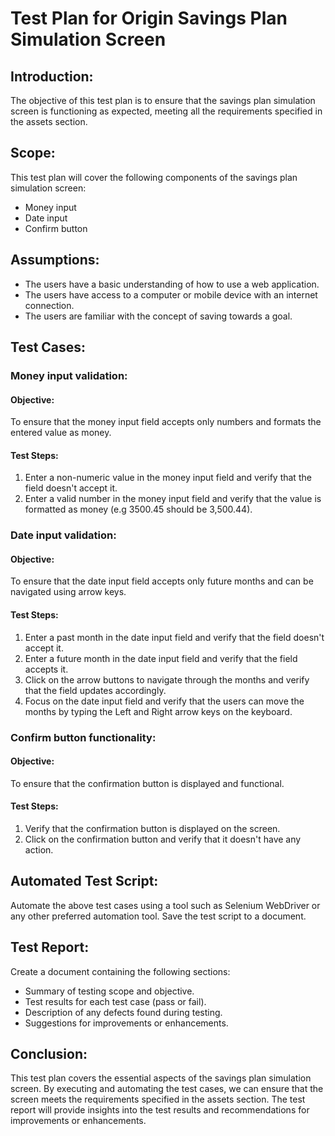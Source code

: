 # Test Plan for Origin Savings Plan Simulation Screen

## Introduction:
The objective of this test plan is to ensure that the savings plan simulation screen is functioning as expected, meeting all the requirements specified in the assets section.

## Scope:
This test plan will cover the following components of the savings plan simulation screen:
- Money input
- Date input
- Confirm button

## Assumptions:
- The users have a basic understanding of how to use a web application.
- The users have access to a computer or mobile device with an internet connection.
- The users are familiar with the concept of saving towards a goal.

## Test Cases:

### Money input validation:
#### Objective:
To ensure that the money input field accepts only numbers and formats the entered value as money.
#### Test Steps:
1. Enter a non-numeric value in the money input field and verify that the field doesn't accept it.
2. Enter a valid number in the money input field and verify that the value is formatted as money (e.g 3500.45 should be 3,500.44).

### Date input validation:
#### Objective:
To ensure that the date input field accepts only future months and can be navigated using arrow keys.
#### Test Steps:
1. Enter a past month in the date input field and verify that the field doesn't accept it.
2. Enter a future month in the date input field and verify that the field accepts it.
3. Click on the arrow buttons to navigate through the months and verify that the field updates accordingly.
4. Focus on the date input field and verify that the users can move the months by typing the Left and Right arrow keys on the keyboard.

### Confirm button functionality:
#### Objective:
To ensure that the confirmation button is displayed and functional.
#### Test Steps:
1. Verify that the confirmation button is displayed on the screen.
2. Click on the confirmation button and verify that it doesn't have any action.

## Automated Test Script:
Automate the above test cases using a tool such as Selenium WebDriver or any other preferred automation tool. Save the test script to a document.

## Test Report:
Create a document containing the following sections:
- Summary of testing scope and objective.
- Test results for each test case (pass or fail).
- Description of any defects found during testing.
- Suggestions for improvements or enhancements.

## Conclusion:
This test plan covers the essential aspects of the savings plan simulation screen. By executing and automating the test cases, we can ensure that the screen meets the requirements specified in the assets section. The test report will provide insights into the test results and recommendations for improvements or enhancements.
